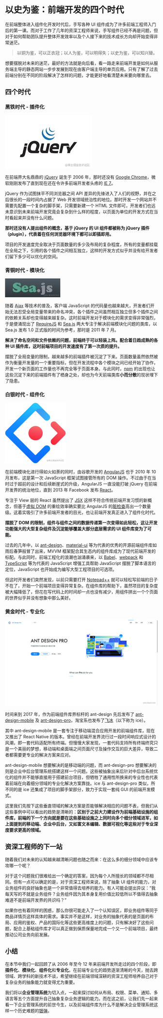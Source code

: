 # 以史为鉴：前端开发的四个时代

在前端整体进入组件化开发时代后，手写各种 UI 组件成为了许多前端工程师入门后的第一课。而对于工作了几年的资深工程师来说，手写组件已经不再是问题，但对于如何帮助团队提升整体开发效率以及个人接下来的技术成长方向却开始变得非常迷茫。

> 以铜为鉴，可以正衣冠；以人为鉴，可以明得失；以史为鉴，可以知兴替。

想要摆脱对未来的迷茫，最好的方法就是向后看，看一路走来前端开发是如何从服务端主导的静态网站一步步发展到现在由客户端主导的单页应用。只有了解了过去前端分别在不同的阶段解决了怎样的问题，才能更好地看清楚未来要向哪里去。

## 四个时代

### 黑铁时代 - 插件化

![Image 1](_media/cbed8c4d634d4462a53f26161be2f3a4.png)

在前端界大名鼎鼎的 [jQuery][] 诞生于 2006 年，那时还没有 [Google Chrome][]，微软刚刚发布了直到现在还在令许多前端开发者头疼的 [IE 7][]。

jQuery 作为试图抹平不同浏览器之间 API 差异的先锋进入了人们的视野，并在之后很长的一段时间内占据了 Web 开发领域统治性的地位。那时开发一个网站并不需要先配置一个复杂的脚手架，只需要新建一个 HTML 文件即可，开发者们也远未意识到未来前端开发究竟会复杂到什么样的程度，以页面为单位的开发方式在当时看起来并没有什么问题。

**那时还没有人提出组件的概念，基于 jQuery 的 UI 组件都被称为 jQuery 插件（plugin），代表着在任何浏览器环境下都可以即插即用。**

项目的开发速度完全取决于页面数量的多少及布局的复杂程度，所有的变量都挂载在全局之下，引用的各个插件之间相互独立，这样的开发方式似乎并没有给开发者们留下多少可以优化的空间。

### 青铜时代 - 模块化

![Image 1](_media/9be808604469418882b94f8973687334.png)

随着 [Ajax][] 等技术的普及，客户端 JavaScript 的代码量也越来越大，开发者们开始无法忍受全局变量带来的命名冲突，各个插件之间虽然相互独立但多个插件之间的依赖关系却也变得越来越复杂。这时前端开发对于模块化的需求变得非常强烈，于是便涌现出了 [RequireJS][] 和 [Sea.js][] 两大专注于解决前端模块化问题的类库，以 Sea.js 发布 1.0 正式版的时间为参考，那时是 2011 年 7 月。

**解决了命名空间和文件依赖的问题，前端终于可以轻装上阵。配合着日趋成熟的各种 UI 插件库，这时前端项目的开发速度有了第一次质的提升。**

摆脱了全局变量的限制，越来越多的前端插件被沉淀了下来。页面数量虽然依然被作为衡量开发量的一个重要指标，但在开发流程中各个模块之间已经开始了协作，开发一个新页面的工作量也不再完全等于页面本身。与此同时，[npm][] 的出现也让这些沉淀下来的前端插件有了栖身之处，却也为今天前端类库**小而分散**的现状埋下了隐患。

### 白银时代 - 组件化

![Image 1](_media/641e85db733f4fd0958d27ad977b3ff5.png)

在前端模块化进行得如火如荼的同时，由谷歌开发的 [AngularJS][] 也于 2010 年 10 月发布，这是第一次 JavaScript 框架试图接管所有的 DOM 操作。不过由于在当时过于超前的设计和后续断崖式的升级，AngularJS 一直没能打破 jQuery 在前端开发界的统治地位，直到 2013 年 Facebook 发布 [React][]。

专注于 View 层的 React 虽然提出了 [JSX][] 这样不符合传统前端开发习惯的新概念，但基于[虚拟 DOM][dom] 的重绘效率确实要比 AngularJS 的[脏检查][link 1]高出一个数量级。这着实吸引了许多前端开发者的目光，也让前端开发真正进入了组件化时代。

**摆脱了 DOM 的限制，组件与组件之间的数据传递第一次变得如此轻松，这让开发功能强大的大型复杂组件及沉淀能够覆盖大部分底层需求的 UI 组件库变为了可能。**

过去的几年中，以 [ant-design][]、[material-ui][] 等为代表的优秀的开源前端组件库如雨后春笋般冒了出来，MVVM 框架配合其生态内的组件库成为了现代前端开发的标配。与此同时，前端工程化的浪潮也汹涌袭来，以 [Babel][]、[webpack][] 和 [TypeScript][] 等为代表的 JavaScript 增强工具帮助 JavaScript 摆脱了脚本语言的定位，JavaScript 也开始成为编写大型工程项目的可选项。

但这时开发者们突然发现，以前只需要打开 [Notepad++][notepad] 就可以轻松写前端的日子不在了，开始一个前端项目变得异常复杂。在组件库的帮助下，虽然项目的复杂度被大幅降低了，但花在写代码上的时间却一点也没有减少，用组件拼出一个个页面的世界似乎并没有想象中那么美好。

### 黄金时代 - 专业化

![Image 1](_media/9caafe789644407186644eae0f4a0837.png)

时间来到 2017 年，作为前端组件库界标杆的 ant-design 先后发布了 [ant-design-mobile][] 及 [ant-design-pro][]，淘宝系也发布了[飞冰][link 2]（以下称为 ice）。

其中 ant-design-mobile 是一套专注于移动端混合应用开发的前端组件库，现在又推出了 React Native 的版本。曾经在前端开发界流行过一段时间响应式设计的风潮，即一套代码适配所有终端。但慢慢大家发现，一套代码支持所有终端终究只是一个美丽的梦想，移动端和桌面端之间页面尺寸及操作交互的巨大差异，导致二者都需要更专业的解决方案来应对。

ant-design-mobile 想要解决的是移动端的问题，而 ant-design-pro 想要解决的则是企业中后台管理系统搭建这样一个问题。这些被抽象出来后针对中后台系统优化的组件并不能够直接用于搭建前台项目，但牺牲了通用性所换来的专业性也代表着前端在向着细分领域的专业化解决方案靠拢。ice 与 ant-design-pro 类似，所不同的是 ice 还集成了项目的脚手架部分，致力于实现一套纯 GUI 的前端开发模式。

这里我们先按下这些垂直领域的解决方案是否能够解决相应的问题不表，但我们从这些事例中可以看出的趋势是清晰的：**区别于之前大力建设作为前端基础设施的组件库，前端的下一个方向就是要在这些基础设施之上同时向多个细分领域进军，如上面提到的移动端、企业中后台，又如富文本编辑、数据可视化等这些对于专业深度要求更高的领域。**

## 资深工程师的下一站

随着我们对未来的认知越来越清晰问题也随之而来：在这么多的细分领域中应该专攻哪一个呢？

对于这个问题我们很难给出一个确定的答案，因为每个人所擅长的领域都不尽相同。但有一点可以确定的是，对于资深工程师来说，除了抽象 UI 组件的能力，对业务组件的良好抽象也是一个非常值得去培养的能力。有人可能会提出异议：“我每天写的不就是业务组件？业务组件因为其本身复用价值比较低所以不值得去抽象难道不是前端开发界的共识吗？”

如果你也有着同样的困惑，那么你很可能走入了一个认知误区，即业务组件等同于商品详情页这样具体的需求。事实并不是这样，对业务的抽象代表的是页面的布局、应用的鉴权、产品的国际化等这些更高维度上的问题，只有解决好了这些问题，配合上基础组件库才可以真正做到保质保量地完成一个又一个前端项目，最终推动公司业务向前发展。

## 小结

在本节中我们一起回顾了从 2006 年至今 12 年来前端开发所走过的四个阶段，即**插件化**、**模块化**、**组件化**和**专业化**。在前端专业化的趋势逐渐清晰的今天，抛去跨领域、跨学科的新技术不谈，希望继续在前端领域深耕的资深工程师培养自己对于复杂业务的抽象能力就变得尤为重要。

我们将以**企业管理系统**为切入点，一起来探讨如何从布局、权限、菜单、通知、多语言等五个方面提升自己抽象复杂业务逻辑的能力。而在这之前，让我们先一起来看一下企业管理系统的前世今生，以及前端组件库为什么不是解决企业管理系统这样一个历史难题的[银弹][link 3]。

[202202221058309.png]: https://s.poetries.work/images/202202221058309.png
[jquery]: https://jquery.com/
[google chrome]: https://en.wikipedia.org/wiki/Google_Chrome
[ie 7]: https://en.wikipedia.org/wiki/Internet_Explorer_7
[202202221058475.png]: https://s.poetries.work/images/202202221058475.png
[ajax]: https://en.wikipedia.org/wiki/Ajax_%28programming%29
[requirejs]: http://requirejs.org/
[sea.js]: https://github.com/seajs/seajs
[npm]: https://en.wikipedia.org/wiki/Npm_%28software%29
[202202221058740.png]: https://s.poetries.work/images/202202221058740.png
[angularjs]: https://angularjs.org/
[react]: https://reactjs.org/
[jsx]: https://reactjs.org/docs/introducing-jsx.html
[dom]: https://reactjs.org/docs/faq-internals.html
[link 1]: https://docs.angularjs.org/guide/scope#scope-life-cycle
[ant-design]: https://ant.design/
[material-ui]: https://material-ui.com/
[babel]: https://babeljs.io/
[webpack]: https://webpack.js.org/
[typescript]: https://www.typescriptlang.org/
[notepad]: https://notepad-plus-plus.org/
[202202221059155.png]: https://s.poetries.work/images/202202221059155.png
[ant-design-mobile]: https://mobile.ant.design/
[ant-design-pro]: https://pro.ant.design/
[link 2]: https://alibaba.github.io/ice/
[link 3]: https://zh.wikipedia.org/wiki/%E6%B2%A1%E6%9C%89%E9%93%B6%E5%BC%B9
